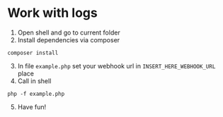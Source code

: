 # Work with logs

1. Open shell and go to current folder
2. Install dependencies via composer

```shell
composer install
```

3. In file `example.php` set your webhook url in `INSERT_HERE_WEBHOOK_URL` place
4. Call in shell

```shell
php -f example.php
```
5. Have fun!